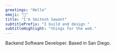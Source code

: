 ```yaml
---
greetings: "Hello"
emoji: "👋"
title: "I'm Smitesh Sawant"
subtitlePrefix: "I build and design "
subtitleHighlight: "things for the web."
---
```


Backend Software Developer. Based in San Diego.